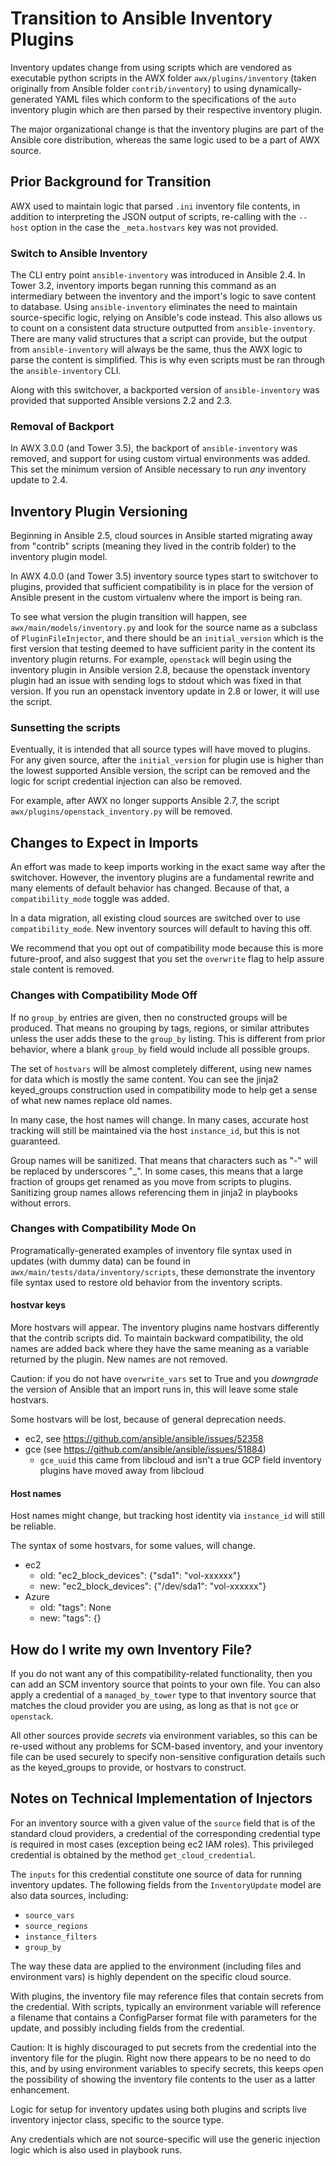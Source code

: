 # Transition to Ansible Inventory Plugins
Inventory updates change from using scripts which are vendored as executable
python scripts in the AWX folder `awx/plugins/inventory` (taken originally from
Ansible folder `contrib/inventory`) to using dynamically-generated
YAML files which conform to the specifications of the `auto` inventory plugin
which are then parsed by their respective inventory plugin.

The major organizational change is that the inventory plugins are
part of the Ansible core distribution, whereas the same logic used to
be a part of AWX source.

## Prior Background for Transition

AWX used to maintain logic that parsed `.ini` inventory file contents,
in addition to interpreting the JSON output of scripts, re-calling with
the `--host` option in the case the `_meta.hostvars` key was not provided.

### Switch to Ansible Inventory

The CLI entry point `ansible-inventory` was introduced in Ansible 2.4.
In Tower 3.2, inventory imports began running this command
as an intermediary between the inventory and
the import's logic to save content to database. Using `ansible-inventory`
eliminates the need to maintain source-specific logic,
relying on Ansible's code instead. This also allows us to
count on a consistent data structure outputted from `ansible-inventory`.
There are many valid structures that a script can provide, but the output
from `ansible-inventory` will always be the same,
thus the AWX logic to parse the content is simplified.
This is why even scripts must be ran through the `ansible-inventory` CLI.

Along with this switchover, a backported version of
`ansible-inventory` was provided that supported Ansible versions 2.2 and 2.3.

### Removal of Backport

In AWX 3.0.0 (and Tower 3.5), the backport of `ansible-inventory`
was removed, and support for using custom virtual environments was added.
This set the minimum version of Ansible necessary to run _any_
inventory update to 2.4.

## Inventory Plugin Versioning

Beginning in Ansible 2.5, cloud sources in Ansible started migrating
away from "contrib" scripts (meaning they lived in the contrib folder)
to the inventory plugin model.

In AWX 4.0.0 (and Tower 3.5) inventory source types start to switchover
to plugins, provided that sufficient compatibility is in place for
the version of Ansible present in the custom virtualenv where the import
is being ran.

To see what version the plugin transition will happen, see
`awx/main/models/inventory.py` and look for the source name as a
subclass of `PluginFileInjector`, and there should be an `initial_version`
which is the first version that testing deemed to have sufficient parity
in the content its inventory plugin returns. For example, `openstack` will
begin using the inventory plugin in Ansible version 2.8, because the
openstack inventory plugin had an issue with sending logs to stdout which
was fixed in that version. If you run an openstack inventory update in
2.8 or lower, it will use the script.

### Sunsetting the scripts

Eventually, it is intended that all source types will have moved to
plugins. For any given source, after the `initial_version` for plugin use
is higher than the lowest supported Ansible version, the script can be
removed and the logic for script credential injection can also be removed.

For example, after AWX no longer supports Ansible 2.7, the script
`awx/plugins/openstack_inventory.py` will be removed.

## Changes to Expect in Imports

An effort was made to keep imports working in the exact same way after
the switchover. However, the inventory plugins are a fundamental rewrite
and many elements of default behavior has changed. Because of that,
a `compatibility_mode` toggle was added.

In a data migration, all existing cloud sources are switched over to
use `compatibility_mode`. New inventory sources will default to having
this off.

We recommend that you opt out of compatibility mode because this is more
future-proof, and also suggest that you set the `overwrite`
flag to help assure stale content is removed.

### Changes with Compatibility Mode Off

If no `group_by` entries are given, then no constructed groups will be
produced. That means no grouping by tags, regions, or similar attributes
unless the user adds these to the `group_by` listing. This is different
from prior behavior, where a blank `group_by` field would include all
possible groups.

The set of `hostvars` will be almost completely different, using new names
for data which is mostly the same content. You can see the jinja2 keyed_groups
construction used in compatibility mode to help get a sense of what
new names replace old names.

In many case, the host names will change. In many cases, accurate host
tracking will still be maintained via the host `instance_id`, but this
is not guaranteed.

Group names will be sanitized. That means that characters such as "-" will
be replaced by underscores "\_". In some cases, this means that a large
fraction of groups get renamed as you move from scripts to plugins.
Sanitizing group names allows referencing them in jinja2 in playbooks
without errors.

### Changes with Compatibility Mode On

Programatically-generated examples of inventory file syntax used in
updates (with dummy data) can be found in `awx/main/tests/data/inventory/scripts`,
these demonstrate the inventory file syntax used to restore old behavior
from the inventory scripts.

#### hostvar keys

More hostvars will appear. The inventory plugins name hostvars differently
that the contrib scripts did. To maintain backward compatibility,
the old names are added back where they have the same meaning as a
variable returned by the plugin. New names are not removed.

Caution: if you do not have `overwrite_vars` set
to True and you _downgrade_ the version of Ansible that an import runs in,
this will leave some stale hostvars.

Some hostvars will be lost, because of general deprecation needs.

 - ec2, see https://github.com/ansible/ansible/issues/52358
 - gce (see https://github.com/ansible/ansible/issues/51884)
   - `gce_uuid` this came from libcloud and isn't a true GCP field
     inventory plugins have moved away from libcloud

#### Host names

Host names might change, but tracking host identity via `instance_id`
will still be reliable.

The syntax of some hostvars, for some values, will change.

 - ec2
   - old: "ec2_block_devices": {"sda1": "vol-xxxxxx"}
   - new: "ec2_block_devices": {"/dev/sda1": "vol-xxxxxx"}
 - Azure
   - old: "tags": None
   - new: "tags": {}

## How do I write my own Inventory File?

If you do not want any of this compatibility-related functionality, then
you can add an SCM inventory source that points to your own file.
You can also apply a credential of a `managed_by_tower` type to that inventory
source that matches the cloud provider you are using, as long as that is
not `gce` or `openstack`.

All other sources provide _secrets_ via environment variables, so this
can be re-used without any problems for SCM-based inventory, and your
inventory file can be used securely to specify non-sensitive configuration
details such as the keyed_groups to provide, or hostvars to construct.

## Notes on Technical Implementation of Injectors

For an inventory source with a given value of the `source` field that is
of the standard cloud providers, a credential of the corresponding
credential type is required in most cases (exception being ec2 IAM roles).
This privileged credential is obtained by the method `get_cloud_credential`.

The `inputs` for this credential constitute one source of data for running
inventory updates. The following fields from the
`InventoryUpdate` model are also data sources, including:

 - `source_vars`
 - `source_regions`
 - `instance_filters`
 - `group_by`

The way these data are applied to the environment (including files and 
environment vars) is highly dependent on the specific cloud source.

With plugins, the inventory file may reference files that contain secrets
from the credential. With scripts, typically an environment variable
will reference a filename that contains a ConfigParser format file with
parameters for the update, and possibly including fields from the credential.

Caution: It is highly discouraged to put secrets from the credential into the
inventory file for the plugin. Right now there appears to be no need to do
this, and by using environment variables to specify secrets, this keeps
open the possibility of showing the inventory file contents to the user
as a latter enhancement.

Logic for setup for inventory updates using both plugins and scripts live
inventory injector class, specific to the source type.

Any credentials which are not source-specific will use the generic
injection logic which is also used in playbook runs.
